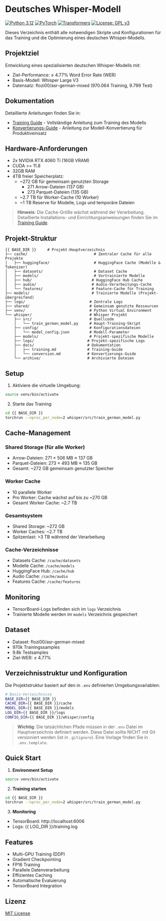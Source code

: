 # Deutsches Whisper-Modell 

[![Python 3.12](https://img.shields.io/badge/python-3.12-blue.svg)](https://www.python.org/downloads/release/python-3120/)
[![PyTorch](https://img.shields.io/badge/PyTorch-2.5.1-red.svg)](https://pytorch.org/)
[![Transformers](https://img.shields.io/badge/Transformers-4.46.3-orange.svg)](https://huggingface.co/docs/transformers/index)
[![License: GPL v3](https://img.shields.io/badge/License-GPLv3-blue.svg)](https://www.gnu.org/licenses/gpl-3.0)

Dieses Verzeichnis enthält alle notwendigen Skripte und Konfigurationen für das Training und die Optimierung eines deutschen Whisper-Modells.

## Projektziel

Entwicklung eines spezialisierten deutschen Whisper-Modells mit:
- Ziel-Performance: ≤ 4.77% Word Error Rate (WER)
- Basis-Modell: Whisper Large V3
- Datensatz: flozi00/asr-german-mixed (970.064 Training, 9.799 Test)

## Dokumentation

Detaillierte Anleitungen finden Sie in:
- [Training Guide](docs/training.md) - Vollständige Anleitung zum Training des Modells
- [Konvertierungs-Guide](docs/conversion.md) - Anleitung zur Modell-Konvertierung für Produktiveinsatz

## Hardware-Anforderungen

- 2x NVIDIA RTX 4060 Ti (16GB VRAM)
- CUDA >= 11.8
- 32GB RAM
- 4TB freier Speicherplatz:
  - ~272 GB für gemeinsam genutzten Storage
    - 271 Arrow-Dateien (137 GB)
    - 273 Parquet-Dateien (135 GB)
  - ~2.7 TB für Worker-Cache (10 Worker)
  - ~1 TB Reserve für Modelle, Logs und temporäre Dateien

> **Hinweis**: Die Cache-Größe wächst während der Verarbeitung. Detaillierte Installations- und Einrichtungsanweisungen finden Sie im [Training Guide](docs/training.md).

## Projekt-Struktur

```
{{ BASE_DIR }}     # Projekt-Hauptverzeichnis
├── cache/                              # Zentraler Cache für alle Projekte
│   ├── huggingface/                    # HuggingFace Cache (Modelle & Tokenizer)
│   ├── datasets/                       # Dataset Cache
│   ├── models/                         # Vortrainierte Modelle
│   ├── hub/                           # HuggingFace Hub Cache
│   ├── audio/                         # Audio-Verarbeitungs-Cache
│   └── features/                      # Feature-Cache für Training
├── models/                            # Trainierte Modelle (Projekt-übergreifend)
├── logs/                             # Zentrale Logs
├── shared/                           # Gemeinsam genutzte Ressourcen
├── venv/                             # Python Virtual Environment
└── whisper/                          # Whisper Projekt
    ├── src/                          # Quellcode
    │   └── train_german_model.py     # Haupt-Training-Skript
    ├── config/                       # Konfigurationsdateien
    │   └── model_config.json         # Modell-Parameter
    ├── models/                       # Projekt-spezifische Modelle
    ├── logs/                        # Projekt-spezifische Logs
    ├── docs/                        # Dokumentation
    │   ├── training.md              # Training-Guide
    │   └── conversion.md            # Konvertierungs-Guide
    └── archive/                     # Archivierte Dateien
```

## Setup

1. Aktiviere die virtuelle Umgebung:
```bash
source venv/bin/activate
```

2. Starte das Training:
```bash
cd {{ BASE_DIR }}
torchrun --nproc_per_node=2 whisper/src/train_german_model.py
```

## Cache-Management

### Shared Storage (für alle Worker)
- Arrow-Dateien: 271 × 506 MB ≈ 137 GB
- Parquet-Dateien: 273 × 493 MB ≈ 135 GB
- Gesamt: ~272 GB gemeinsam genutzter Speicher

### Worker Cache
- 10 parallele Worker
- Pro Worker: Cache wächst auf bis zu ~270 GB
- Gesamt Worker Cache: ~2.7 TB

### Gesamtsystem
- Shared Storage: ~272 GB
- Worker Caches: ~2.7 TB
- Spitzenlast: >3 TB während der Verarbeitung

### Cache-Verzeichnisse
- Datasets Cache: `/cache/datasets`
- Modelle Cache: `/cache/models`
- HuggingFace Hub: `/cache/hub`
- Audio Cache: `/cache/audio`
- Features Cache: `/cache/features`

## Monitoring

- TensorBoard-Logs befinden sich im `logs` Verzeichnis
- Trainierte Modelle werden im `models` Verzeichnis gespeichert

## Dataset

- Dataset: flozi00/asr-german-mixed
- 970k Trainingssamples
- 9.8k Testsamples
- Ziel-WER: ≤ 4.77%

## Verzeichnisstruktur und Konfiguration

Die Projektstruktur basiert auf den in `.env` definierten Umgebungsvariablen:

```bash
# Basis-Verzeichnisse
BASE_DIR={{ BASE_DIR }}
CACHE_DIR={{ BASE_DIR }}/cache
MODEL_DIR={{ BASE_DIR }}/models
LOG_DIR={{ BASE_DIR }}/logs
CONFIG_DIR={{ BASE_DIR }}/whisper/config
```

> **Wichtig**: Die tatsächlichen Pfade müssen in der `.env` Datei im Hauptverzeichnis definiert werden. 
> Diese Datei sollte NICHT mit Git versioniert werden (ist in `.gitignore`).
> Eine Vorlage finden Sie in `.env.template`.

## Quick Start

1. **Environment Setup**
```bash
source venv/bin/activate
```

2. **Training starten**
```bash
cd {{ BASE_DIR }}
torchrun --nproc_per_node=2 whisper/src/train_german_model.py
```

3. **Monitoring**
- TensorBoard: http://localhost:6006
- Logs: {{ LOG_DIR }}/training.log

## Features

- Multi-GPU Training (DDP)
- Gradient Checkpointing
- FP16 Training
- Parallele Datenverarbeitung
- Effizientes Caching
- Automatische Evaluierung
- TensorBoard Integration

## Lizenz

[MIT License](LICENSE)
